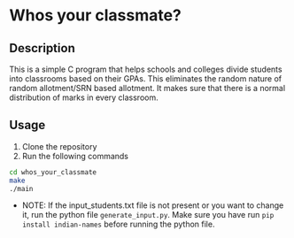 # Whos your classmate?

## Description

This is a simple C program that helps schools and colleges divide students into classrooms based on their GPAs. This eliminates the random nature of random allotment/SRN based allotment. It makes sure that there is a normal distribution of marks in every classroom.

## Usage

1. Clone the repository
2. Run the following commands

```bash
cd whos_your_classmate
make
./main
```

- NOTE: If the input_students.txt file is not present or you want to change it, run the python file `generate_input.py`. Make sure you have run `pip install indian-names` before running the python file.
